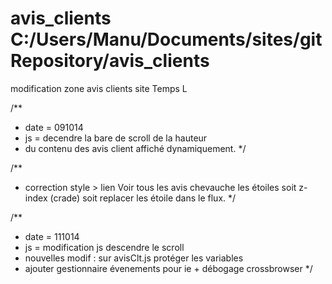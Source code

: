 avis_clients
C:/Users/Manu/Documents/sites/gitRepository/avis_clients
============

modification zone avis clients site Temps L 

/**
 *  date = 091014 
 *  js   = decendre la bare de scroll de la hauteur
 *  du contenu des avis client affiché dynamiquement.
 */

 /**
  * correction style > lien Voir tous les avis chevauche 
    les étoiles soit z-index (crade) soit replacer les étoile dans le flux.
  */

 /**
  *  date = 111014
  *  js   = modification js descendre le scroll
  *  nouvelles modif : sur avisClt.js protéger les variables
  *  ajouter gestionnaire évenements pour ie + débogage crossbrowser
  */

